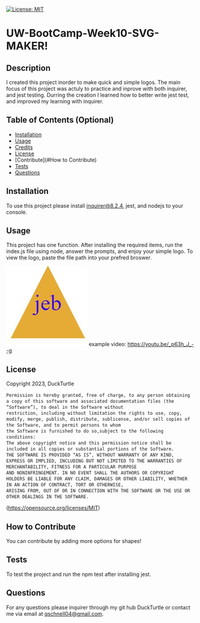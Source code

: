  [![License: MIT](https://img.shields.io/badge/License-MIT-yellow.svg)](https://opensource.org/licenses/MIT)
# UW-BootCamp-Week10-SVG-MAKER!

## Description

I created this project inorder to make quick and simple logos. The main focus of this project was actuly to practice and inprove with both inquirer, and jest testing. Durring the creation I learned how to better write jest test, and improved my learning with inquirer.

## Table of Contents (Optional)

- [Installation](#installation)
- [Usage](#usage)
- [Credits](#credits)
- [License](#license)
- [Contribute](#How to Contribute)
- [Tests](#Tests)
- [Questions](#Questions)

## Installation

To use this project please install inquirer@8.2.4, jest, and nodejs to your console.

## Usage

This project has one function. After installing the required items, run the index.js file using node, answer the prompts, and enjoy your simple logo. To view the logo, paste the file path into your prefred broswer.

![example logo.](./assets/images/svg.JPG)
 example video: https://youtu.be/_p63h_J_--g 
## License

Copyright 2023, DuckTurtle

    Permission is hereby granted, free of charge, to any person obtaining a copy of this software and associated documentation files (the “Software”), to deal in the Software without 
    restriction, including without limitation the rights to use, copy, modify, merge, publish, distribute, sublicense, and/or sell copies of the Software, and to permit persons to whom 
    the Software is furnished to do so,subject to the following conditions:
    The above copyright notice and this permission notice shall be included in all copies or substantial portions of the Software.
    THE SOFTWARE IS PROVIDED “AS IS”, WITHOUT WARRANTY OF ANY KIND, EXPRESS OR IMPLIED, INCLUDING BUT NOT LIMITED TO THE WARRANTIES OF MERCHANTABILITY, FITNESS FOR A PARTICULAR PURPOSE 
    AND NONINFRINGEMENT. IN NO EVENT SHALL THE AUTHORS OR COPYRIGHT HOLDERS BE LIABLE FOR ANY CLAIM, DAMAGES OR OTHER LIABILITY, WHETHER IN AN ACTION OF CONTRACT, TORT OR OTHERWISE, 
    ARISING FROM, OUT OF OR IN CONNECTION WITH THE SOFTWARE OR THE USE OR OTHER DEALINGS IN THE SOFTWARE.
(https://opensource.org/licenses/MIT)

## How to Contribute

You can contribute by adding more options for shapes!

## Tests

To test the project and run the npm test after installing jest.

## Questions

For any questions please inquirer through my git hub DuckTurtle or contact me via email at qschnell04@gmail.com.
